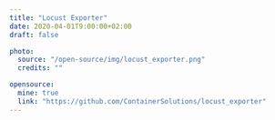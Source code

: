 ```yaml
---
title: "Locust Exporter"
date: 2020-04-01T9:00:00+02:00
draft: false

photo:
  source: "/open-source/img/locust_exporter.png"
  credits: ""

opensource:
  mine: true
  link: "https://github.com/ContainerSolutions/locust_exporter"
---
```

